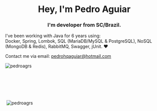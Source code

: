<h1 align="center">Hey, I'm Pedro Aguiar</h1>
<h3 align="center">I'm developer from SC/Brazil.</h3>

I've been working with Java for 6 years using:
<br>Docker, Spring, Lombok, SQL (MariaDB/MySQL & PostgreSQL), NoSQL (MongoDB & Redis), RabbitMQ, Swagger, jUnit. ❤️ </br>

Contact me via email: pedrohqaguiar@hotmail.com

<p><img align="left" src="https://github-readme-stats.vercel.app/api/top-langs?username=pedroagrs&show_icons=true&locale=en&layout=compact&theme=dark" alt="pedroagrs" /></p>
<br></br>
<br></br>
<br></br>
<p>&nbsp;<img align="center" src="https://github-readme-stats.vercel.app/api?username=pedroagrs&show_icons=true&locale=en&theme=dark" alt="pedroagrs" /></p>
